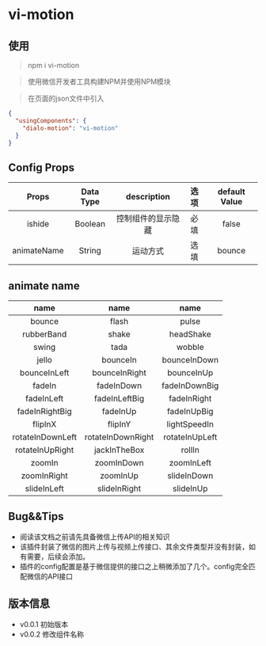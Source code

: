 # vi-motion

## 使用

> npm i vi-motion

> 使用微信开发者工具构建NPM并使用NPM模块

> 在页面的json文件中引入

```json
{
  "usingComponents": {
    "dialo-motion": "vi-motion"
  }
}
```

## Config Props

| Props | Data Type | description | 选项 | default Value | 
| :--: | :--: | :--: | :--: | :--: |
| ishide | Boolean | 控制组件的显示隐藏 | 必填 | false |
| animateName | String | 运动方式 | 选填 | bounce |

## animate name

| name | name | name |
| :--: | :--: | :--: |
| bounce | flash | pulse |
| rubberBand | shake | headShake |
| swing | tada | wobble |
| jello | bounceIn | bounceInDown |
| bounceInLeft | bounceInRight | bounceInUp |
| fadeIn | fadeInDown | fadeInDownBig |
| fadeInLeft | fadeInLeftBig | fadeInRight |
| fadeInRightBig | fadeInUp | fadeInUpBig |
| flipInX | flipInY | lightSpeedIn |
| rotateInDownLeft | rotateInDownRight | rotateInUpLeft |
| rotateInUpRight | jackInTheBox | rollIn |
| zoomIn | zoomInDown | zoomInLeft |
| zoomInRight | zoomInUp | slideInDown |
| slideInLeft | slideInRight | slideInUp |

## Bug&&Tips

+ 阅读该文档之前请先具备微信上传API的相关知识
+ 该插件封装了微信的图片上传与视频上传接口、其余文件类型并没有封装，如有需要，后续会添加。
+ 插件的config配置是基于微信提供的接口之上稍微添加了几个。config完全匹配微信的API接口

## 版本信息

+ v0.0.1 初始版本
+ v0.0.2 修改组件名称
